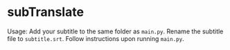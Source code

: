 # subTranslate
Usage: 
Add your subtitle to the same folder as `main.py`. Rename the subtitle file to `subtitle.srt`.
Follow instructions upon running `main.py`.
